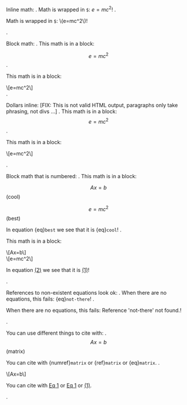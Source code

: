 Inline math:
.
Math is wrapped in `$`: $e=mc^2$!
.
<p>Math is wrapped in <code>$</code>: <span class="math">\(e=mc^2\)</span>!</p>
.

Block math:
.
This math is in a block:

$$e=mc^2$$
.
<p>This math is in a block:</p>
<div class="math">\[e=mc^2\]</div>
.

Dollars inline: [FIX: This is not valid HTML output, paragraphs only take phrasing, not divs ...]
.
This math is in a block: $$e=mc^2$$
.
<p>This math is in a block: <div class="math">\[e=mc^2\]</div>
</p>
.

Block math that is numbered:
.
This math is in a block:

$$Ax=b$$ (cool)

$$e=mc^2$$ (best)

In equation {eq}`best` we see that it is {eq}`cool`!
.
<p>This math is in a block:</p>
<div class="math numbered" id="eq-cool" number="1">\[Ax=b\]</div>
<div class="math numbered" id="eq-best" number="2">\[e=mc^2\]</div>
<p>In equation <a href="#eq-best" title="Eq 2">(2)</a> we see that it is <a href="#eq-cool" title="Eq 1">(1)</a>!</p>
.

References to non-existent equations look ok:
.
When there are no equations, this fails: {eq}`not-there`!
.
<p>When there are no equations, this fails: <span class="error" title="The reference 'not-there' was not found.">Reference 'not-there' not found.</span>!</p>
.

You can use different things to cite with:
.
$$Ax=b$$ (matrix)

You can cite with {numref}`matrix` or {ref}`matrix` or {eq}`matrix`.
.
<div class="math numbered" id="eq-matrix" number="1">\[Ax=b\]</div>
<p>You can cite with <a href="#eq-matrix" title="Eq 1">Eq 1</a> or <a href="#eq-matrix" title="Eq 1">Eq 1</a> or <a href="#eq-matrix" title="Eq 1">(1)</a>.</p>
.
